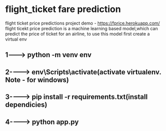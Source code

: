 # flight_ticket fare prediction
flight ticket price predictions
project demo - https://fprice.herokuapp.com/
flight ticekt price prediction is a machine learning based model,which can predict the price of ticket for an airline, to use this model
first create a virtual env


## 1---> python -m venv env
## 2----> env\Scripts\activate(activate virtualenv. Note - for windows)
## 3----> pip install -r requirements.txt(install dependicies)
## 4----> python app.py
